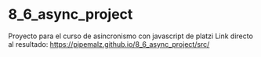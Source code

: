# 8_6_async_project
Proyecto para el curso de asincronismo con javascript de platzi
Link directo al resultado: https://pipemalz.github.io/8_6_async_project/src/
